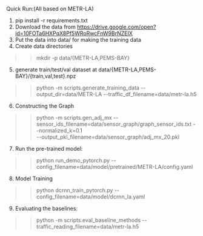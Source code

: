 Quick Run:(All based on METR-LA)
1. pip install -r requirements.txt
2. Download the data from https://drive.google.com/open?id=10FOTa6HXPqX8Pf5WRoRwcFnW9BrNZEIX
3. Put the data into data/ for making the training data
4. Create data directories
>> mkdir -p data/{METR-LA,PEMS-BAY}
5. generate train/test/val dataset at data/{METR-LA,PEMS-BAY}/{train,val,test}.npz
>> python -m scripts.generate_training_data --output_dir=data/METR-LA --traffic_df_filename=data/metr-la.h5
6. Constructing the Graph
>> python -m scripts.gen_adj_mx  --sensor_ids_filename=data/sensor_graph/graph_sensor_ids.txt --normalized_k=0.1\
    --output_pkl_filename=data/sensor_graph/adj_mx_20.pkl
7. Run the pre-trained model:
>> python run_demo_pytorch.py --config_filename=data/model/pretrained/METR-LA/config.yaml
8. Model Training 
>> python dcrnn_train_pytorch.py --config_filename=data/model/dcrnn_la.yaml
9. Evaluating the baselines:
>> python -m scripts.eval_baseline_methods --traffic_reading_filename=data/metr-la.h5